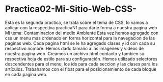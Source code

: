 # Practica02-Mi-Sitio-Web-CSS-
Esta es la segunda practica, se trata sobre el tema de CSS, lo vamos a aplicar con la respectiva practicaN1 para darle forma a  nuestra pagina web
Mi tema: Contaminacion del medio Ambiente
Esta vez hemos agregado  con css un menu mas ordenado en forma horizontal para la navegacion de las paginas web.
Cada pagina html se le ha agregado clases  y id con cada su respectivo nombre.
Hemos dado tamaño a las imagenes y videos de nuestra pagina web.
Creamos un archivo html contacto y tambien su respectiva hoja de estilo para su configuración.
Hemos utilizado selectores descendentes para el menu, los ids para cada seccion y las clases para los artículos.
Trabahamos con el float para el posicionamiento de cada bloque en cada pagina web.
